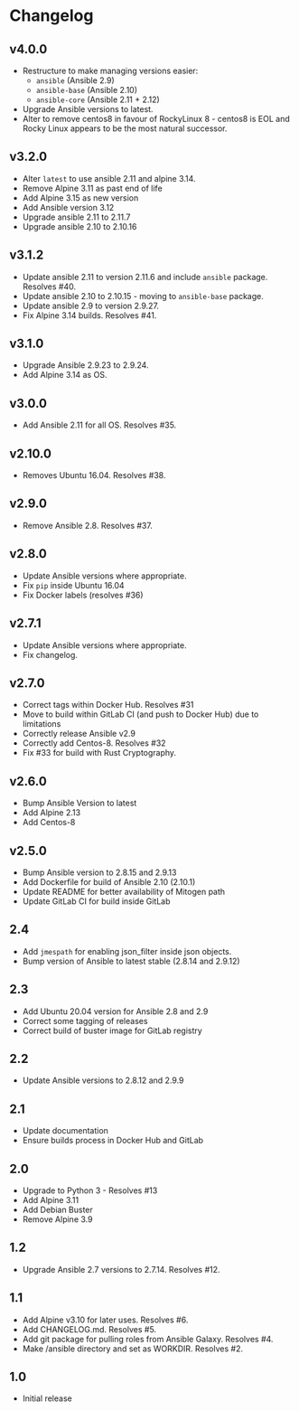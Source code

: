 # Changelog

## v4.0.0

* Restructure to make managing versions easier:
  * `ansible` (Ansible 2.9)
  * `ansible-base` (Ansible 2.10)
  * `ansible-core` (Ansible 2.11 + 2.12)
* Upgrade Ansible versions to latest.
* Alter to remove centos8 in favour of RockyLinux 8 - centos8 is EOL and Rocky Linux appears to be the most natural successor.

## v3.2.0

* Alter `latest` to use ansible 2.11 and alpine 3.14.
* Remove Alpine 3.11 as past end of life
* Add Alpine 3.15 as new version
* Add Ansible version 3.12
* Upgrade ansible 2.11 to 2.11.7
* Upgrade ansible 2.10 to 2.10.16

## v3.1.2

* Update ansible 2.11 to version 2.11.6 and include `ansible` package. Resolves #40.
* Update ansible 2.10 to 2.10.15 - moving to `ansible-base` package.
* Update ansible 2.9 to version 2.9.27.
* Fix Alpine 3.14 builds. Resolves #41.

## v3.1.0

* Upgrade Ansible 2.9.23 to 2.9.24.
* Add Alpine 3.14 as OS.

## v3.0.0

* Add Ansible 2.11 for all OS. Resolves #35.

## v2.10.0

* Removes Ubuntu 16.04. Resolves #38.

## v2.9.0

* Remove Ansible 2.8. Resolves #37.

## v2.8.0

* Update Ansible versions where appropriate.
* Fix `pip` inside Ubuntu 16.04
* Fix Docker labels (resolves #36)

## v2.7.1

* Update Ansible versions where appropriate.
* Fix changelog.

## v2.7.0

* Correct tags within Docker Hub. Resolves #31
* Move to build within GitLab CI (and push to Docker Hub) due to limitations
* Correctly release Ansible v2.9
* Correctly add Centos-8. Resolves #32
* Fix #33 for build with Rust Cryptography.

## v2.6.0

* Bump Ansible Version to latest
* Add Alpine 2.13
* Add Centos-8

## v2.5.0

* Bump Ansible version to 2.8.15 and 2.9.13
* Add Dockerfile for build of Ansible 2.10 (2.10.1)
* Update README for better availability of Mitogen path
* Update GitLab CI for build inside GitLab

## 2.4

* Add `jmespath` for enabling json_filter inside json objects.
* Bump version of Ansible to latest stable (2.8.14 and 2.9.12)

## 2.3

* Add Ubuntu 20.04 version for Ansible 2.8 and 2.9
* Correct some tagging of releases
* Correct build of buster image for GitLab registry

## 2.2

* Update Ansible versions to 2.8.12 and 2.9.9

## 2.1

* Update documentation
* Ensure builds process in Docker Hub and GitLab

## 2.0

* Upgrade to Python 3 - Resolves #13
* Add Alpine 3.11
* Add Debian Buster
* Remove Alpine 3.9

## 1.2

* Upgrade Ansible 2.7 versions to 2.7.14. Resolves #12.

## 1.1

* Add Alpine v3.10 for later uses. Resolves #6.
* Add CHANGELOG.md. Resolves #5.
* Add git package for pulling roles from Ansible Galaxy. Resolves #4.
* Make /ansible directory and set as WORKDIR. Resolves #2.

## 1.0

* Initial release
